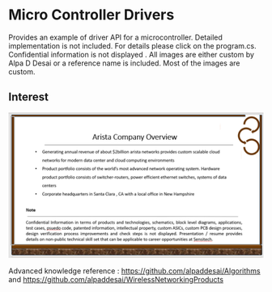 # Micro Controller Drivers

Provides an example of driver API for a microcontroller. Detailed implementation is not included. For details please click on the program.cs. Confidential information is not displayed . All images are either custom by Alpa D Desai or a reference name is included. Most of the images are custom. 

## Interest
![image](image.png)

Advanced knowledge reference : https://github.com/alpaddesai/Algorithms and https://github.com/alpaddesai/WirelessNetworkingProducts


